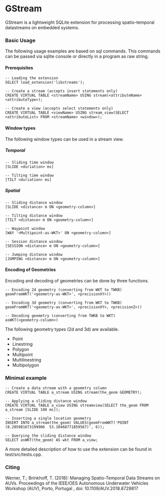 # GStream

GStream is a lightweight SQLite extension for processing spatio-temporal datastreams on embedded systems.


### Basic Usage
The following usage examples are based on sql commands. This commands can be passed via sqlite console or directly in a program as raw string.

#### Prerequisites

```
-- Loading the extension
SELECT load_extension('libstreams');

-- Create a stream (accepts insert statements only)
CREATE VIRTUAL TABLE <streamName> USING stream(<attributeName> <attributeType>);

-- Create a view (accepts select statements only)
CREATE VIRTUAL TABLE <viewName> USING stream_view(SELECT <attributeList> FROM <streamName> <window>);
```

#### Window types

The following window types can be used in a stream view.

##### Temporal

```
-- Sliding time window
[SLIDE <duriation> ms]

-- Tilting time window
[TILT <duriation> ms]
```

##### Spatial

```
-- Sliding distance window
[SLIDE <distance> m ON <geometry-column>]

-- Tilting distance window
[TILT <distance> m ON <geometry-column>]

-- Waypoint window
[WAY '<Multipoint-as-WKT>' ON <geometry-column>]

-- Session distance window
[SESSION <distance> m ON <geometry-column>]

-- Jumping distance window
[JUMPING <distance> m ON <geometry-column>]
```

#### Encoding of Geometries

Encoding and decoding of geometries can be done by three functions.
```
-- Encoding 2d geometry (converting from WKT to TWKB)
geomFromWKT('<geometry-as-WKT>', <precisionXY>))

-- Encoding 3d geometry (converting from WKT to TWKB)
geomFromWKT('<geometry-as-WKT>', <precisionXY>, <precisionZ>))

-- Decoding geometry (converting from TWKB to WKT)
asWKT(<geometry-column>)
``` 

The following geometry types (2d and 3d) are available.

* Point
* Linestring
* Polygon
* Multipoint
* Multilinestring
* Multipolygon

### Minimal example

```
-- Create a data stream with a geometry column
CREATE VIRTUAL TABLE a_stream USING stream(the_geom GEOMETRY);

-- Applying a sliding distance window
CREATE VIRTUAL TABLE a_view USING streamview(SELECT the_geom FROM a_stream [SLIDE 100 ms]);

-- Inserting a single location geometry
INSERT INTO a_stream(the_geom) VALUES(geomFromWKT('POINT (8.205981673199906  53.10468771859567)', 6));

-- Querying the sliding distance window
SELECT asWKT(the_geom) AS wkt FROM a_view;
```


A more detailed description of how to use the extension can be found in test/src/tests.cpp.

### Citing
Werner, T.; Brinkhoff, T. (2018): Managing Spatio-Temporal Data Streams on AUVs. Proceedings of the IEEE/OES Autonomous Underwater Vehicles Workshop (AUV), Porto, Portugal , doi: 10.1109/AUV.2018.8729817 